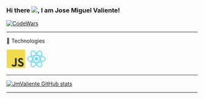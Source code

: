 ### Hi there <img src="https://media.tenor.com/Wx9IEmZZXSoAAAAi/hi.gif" width="30px"/>, I am Jose Miguel Valiente!

[![CodeWars](https://www.codewars.com/users/jmvaliente/badges/large)](https://www.codewars.com/users/fernaper 'My Honor Badge')

---
 🧰 Technologies
 
 <img src="https://github.com/devicons/devicon/blob/master/icons/javascript/javascript-original.svg" alt="javascript logo" width="50px" height="50px"/> <img src="https://github.com/devicons/devicon/blob/master/icons/react/react-original.svg" alt="react logo" width="50px" height="50px"/>

---

[![JmValiente GitHub stats](https://github-readme-stats.vercel.app/api?username=jmvaliente)](https://github.com/anuraghazra/github-readme-stats)

---


<!--
**jmvaliente/jmvaliente** is a ✨ _special_ ✨ repository because its `README.md` (this file) appears on your GitHub profile.
Here are some ideas to get you started:

- 🔭 I’m currently working on ...
- 🌱 I’m currently learning ...
- 👯 I’m looking to collaborate on ...
- 🤔 I’m looking for help with ...
- 💬 Ask me about ...
- 📫 How to reach me: ...
- 😄 Pronouns: ...
- ⚡ Fun fact: ...
-->
